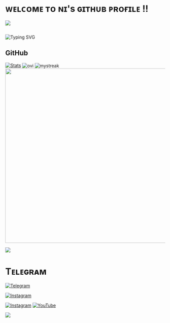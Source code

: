 # ᴡᴇʟᴄᴏᴍᴇ ᴛᴏ ɴɪ's ɢɪᴛʜᴜʙ ᴘʀᴏғɪʟᴇ !!
<p align="center">

<img src="https://readme-typing-svg.demolab.com/?lines=NISHANT &font=Fira%20SemiBold&center=true&width=480&height=45&color=fff68f&vCenter=true&pause=1000&size=40" /></a>
  <a href="https://github.com/NIXBOTZ/readme-typing-svg">
</a>
</p>
<p align="Right"> <img 
<h1 align="center">
</h1>

![Typing SVG](https://readme-typing-svg.herokuapp.com/?lines=Hello+My+Name+is+Nishant+;You+can+see+the+bots+made+by+me+by+going+to+Telegram;Thanks+For+Visiting+Github+Profile+!!;)
</p>

## GitHub 

[![Stats](https://github-readme-stats.vercel.app/api?username=NIXBOTZ&hide=prs&count_public=true&show_icons=true&theme=algolia)](https://github.com/NIXBOTZ)
<img align="center" src="https://github-readme-stats.vercel.app/api/top-langs?username=NIXBOTZ&show_icons=true&locale=en&layout=compact&theme=chartreuse-dark" alt="ovi"/>
<img align="center" src="https://github-readme-streak-stats.herokuapp.com/?user=NIXBOTZ&theme=chartreuse-dark" alt="mystreak"/>
<a href="https://github.com/NIXBOTZ"><img width=550 src="https://github-profile-trophy.vercel.app/?username=NIXBOTZ&theme=dracula&no-frame=true&title=Followers,Stars,Commit,Repository,Issues"/></a>

<img src="https://envs.sh/gRE.png">

# Tᴇʟᴇɢʀᴀᴍ
<p align="left">
<a href="https://telegram.me/NIXBOTZ"><img alt="Telegram" src="https://img.shields.io/badge/𝙽𝙸𝚇𝙱𝙾𝚃𝚉™-2CA5E0?style=for-the-badge&logo=telegram&logoColor=white"/></a>
</p>

<p align="left">
<a href="https://telegram.me/NIXBOTZ"><img alt="Instagram" src="https://img.shields.io/badge/𝙽𝙸𝚇𝙱𝙾𝚃𝚉™-2CA5E0?style=for-the-badge&logo=Instagram&logoColor=white"/></a>
</p>

[![Instagram](https://img.shields.io/badge/Instagram-%23E4405F.svg?logo=Instagram&logoColor=black)](https://instagram.com/_raaj__aryan)
[![YouTube](https://img.shields.io/badge/YouTube-%23FF0000.svg?logo=YouTube&logoColor=white)](https://youtube.com/@code-monster) 

<img src="https://user-images.githubusercontent.com/73097560/115834477-dbab4500-a447-11eb-908a-139a6edaec5c.gif">

</div>
